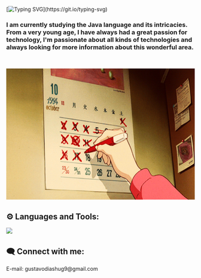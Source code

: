  [![Typing SVG](https://readme-typing-svg.demolab.com/?lines=Hi,+i'm+Gustavo+Dias.)](https://git.io/typing-svg)
  <h3>
    I am currently studying  the Java language and its intricacies. From a very young age, I have always had a great passion for technology, I'm passionate about all kinds of technologies and always looking for more information about this wonderful area.
  </h3>
  <br>

<p>
  <img src="/assets/img/F9P4.gif" width="900px" height="350px">
</p>

## ⚙️ Languages and Tools: 
<div>
  <p align="left">
  <a href="https://skillicons.dev">
    <img src="https://skillicons.dev/icons?i=java,py,git,aws,docker"/>
  </a>
</p>
</div>

## 🗨️ Connect with me:
<p align="left">
  <p> E-mail: gustavodiashug9@gmail.com </p>
</p>


  
 
